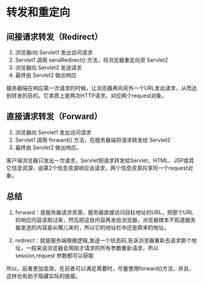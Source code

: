 # 转发和重定向

## 间接请求转发（Redirect）

1. 浏览器i向 Servlet1 发出访问请求
2. Servlet1 调用 sendRedirect() 方法，将浏览器重定向至 Servlet2
3. 浏览器向 Servlet2 发送请求
4. 最终由 Servlet2 做出响应

服务器端在响应第一次请求的时候，让浏览器再向另外一个URL发出请求，从而达到转发的目的。它本质上是两次HTTP请求，对应两个request对象。

## 直接请求转发（Forward）

1. 浏览器向 Servlet1  发出访问请求
2. Servlet1 调用 forward() 方法，在服务器端将请求转发给 Servlet2 
3. 最终由 Servlet2 做出响应。

客户端浏览器只发出一次请求，Servlet把请求转发给Servlet、HTML、JSP或其它信息资源，由第2个信息资源响应该请求，两个信息资源共享同一个request对象。

## 总结

1. forward：是服务器请求资源，服务器直接访问目标地址的URL，把那个URL的响应内容读取过来，然后把这些内容再发给浏览器，浏览器根本不知道服务器发送的内容是从哪儿来的，所以它的地址栏中还是原来的地址。

2. redirect：就是服务端根据逻辑,发送一个状态码,告诉浏览器重新去请求那个地址，一般来说浏览器会用刚才请求的所有参数重新请求，所以 session,request 参数都可以获取

所以，前者更加高效，在前者可以满足需要时，尽量使用forward()方法，并且，这样也有助于隐藏实际的链接。
